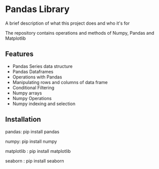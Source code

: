 
# Pandas Library

A brief description of what this project does and who it's for

The repository contains operations and methods of Numpy, Pandas and Matplotlib




## Features

- Pandas Series data structure
- Pandas Dataframes
- Operations with Pandas
- Manipulating rows and columns of data frame
- Conditional Filtering
- Numpy arrays
- Numpy Operations
- Numpy indexing and selection






## Installation

pandas: pip install pandas

numpy: pip install numpy

matplotlib : pip install matplotlib

seaborn : pip install seaborn

    